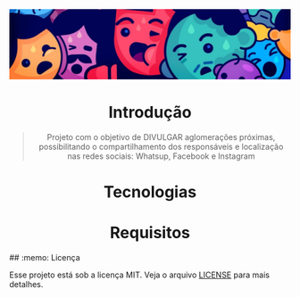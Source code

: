 <img alt="crowding" src="https://github.com/samucaguimaraes/crowding/blob/master/doc/top.png?raw=true" />

<h1 align="center">Introdução</h1>
<blockquote align="center">Projeto com o objetivo de DIVULGAR aglomerações próximas, possibilitando o compartilhamento dos responsáveis e localização nas redes sociais: Whatsup, Facebook e Instagram</blockquote>
<h1 align="center">Tecnologias</h1>
<h1 align="center">Requisitos</h1>
## :memo: Licença

Esse projeto está sob a licença MIT. Veja o arquivo [LICENSE](LICENSE) para mais detalhes.




